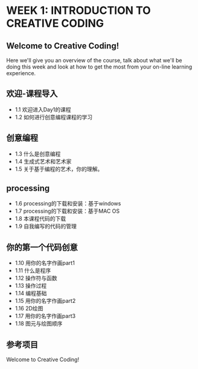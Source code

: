 # WEEK 1: INTRODUCTION TO CREATIVE CODING

## Welcome to Creative Coding!
Here we'll give you an overview of the course, talk about what we'll be doing this week and look at how to get the most from your on-line learning experience.

## 欢迎-课程导入
- 1.1 欢迎进入Day1的课程
- 1.2 如何进行创意编程课程的学习
## 创意编程
- 1.3 什么是创意编程
- 1.4 生成式艺术和艺术家
- 1.5 关于基于编程的艺术，你的理解。
## processing
- 1.6 processing的下载和安装：基于windows
- 1.7 processing的下载和安装：基于MAC OS
- 1.8 本课程代码的下载
- 1.9 自我编写的代码的管理
## 你的第一个代码创意
- 1.10 用你的名字作画part1
- 1.11 什么是程序
- 1.12 操作符与函数
- 1.13 操作过程
- 1.14 编程基础
- 1.15 用你的名字作画part2
- 1.16 2D绘图
- 1.17 用你的名字作画part3
- 1.18 图元与绘图顺序
## 参考项目
Welcome to Creative Coding!
